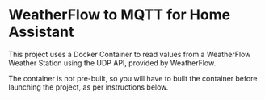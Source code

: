 # WeatherFlow to MQTT for Home Assistant
This project uses a Docker Container to read values from a WeatherFlow Weather Station using the UDP API, provided by WeatherFlow.

The container is not pre-built, so you will have to built the container before launching the project, as per instructions below.
